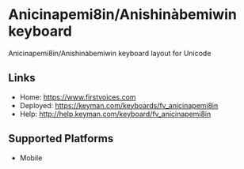 Anicinapemi8in/Anishinàbemiwin keyboard
======================

Anicinapemi8in/Anishinàbemiwin keyboard layout for Unicode

Links
-----

 * Home:     <https://www.firstvoices.com>
 * Deployed: <https://keyman.com/keyboards/fv_anicinapemi8in>
 * Help:     <http://help.keyman.com/keyboard/fv_anicinapemi8in>
 
Supported Platforms
-------------------

 * Mobile
